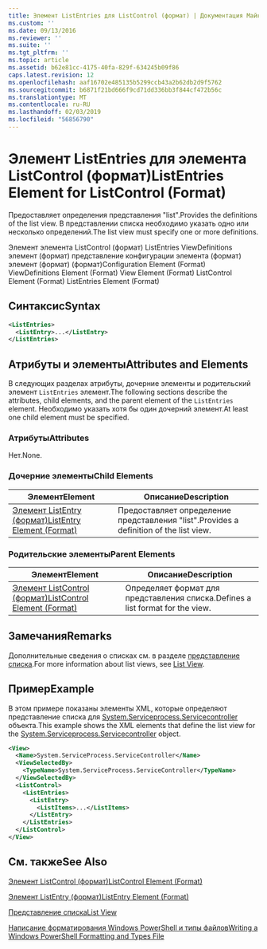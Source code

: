 ```yaml
---
title: Элемент ListEntries для ListControl (формат) | Документация Майкрософт
ms.custom: ''
ms.date: 09/13/2016
ms.reviewer: ''
ms.suite: ''
ms.tgt_pltfrm: ''
ms.topic: article
ms.assetid: b62e81cc-4175-40fa-829f-634245b09f86
caps.latest.revision: 12
ms.openlocfilehash: aaf16702e485135b5299ccb43a2b62db2d9f5762
ms.sourcegitcommit: b6871f21bd666f9cd71dd336bb3f844cf472b56c
ms.translationtype: MT
ms.contentlocale: ru-RU
ms.lasthandoff: 02/03/2019
ms.locfileid: "56856790"
---
```

# <a name="listentries-element-for-listcontrol-format"></a><span data-ttu-id="fe633-102">Элемент ListEntries для элемента ListControl (формат)</span><span class="sxs-lookup"><span data-stu-id="fe633-102">ListEntries Element for ListControl (Format)</span></span>

<span data-ttu-id="fe633-103">Предоставляет определения представления "list".</span><span class="sxs-lookup"><span data-stu-id="fe633-103">Provides the definitions of the list view.</span></span> <span data-ttu-id="fe633-104">В представлении списка необходимо указать одно или несколько определений.</span><span class="sxs-lookup"><span data-stu-id="fe633-104">The list view must specify one or more definitions.</span></span>

<span data-ttu-id="fe633-105">Элемент элемента ListControl (формат) ListEntries ViewDefinitions элемент (формат) представление конфигурации элемента (формат) элемент (формат) (формат)</span><span class="sxs-lookup"><span data-stu-id="fe633-105">Configuration Element (Format) ViewDefinitions Element (Format) View Element (Format) ListControl Element (Format) ListEntries Element (Format)</span></span>

## <a name="syntax"></a><span data-ttu-id="fe633-106">Синтаксис</span><span class="sxs-lookup"><span data-stu-id="fe633-106">Syntax</span></span>

```xml
<ListEntries>
  <ListEntry>...</ListEntry>
</ListEntries>
```

## <a name="attributes-and-elements"></a><span data-ttu-id="fe633-107">Атрибуты и элементы</span><span class="sxs-lookup"><span data-stu-id="fe633-107">Attributes and Elements</span></span>

<span data-ttu-id="fe633-108">В следующих разделах атрибуты, дочерние элементы и родительский элемент `ListEntries` элемент.</span><span class="sxs-lookup"><span data-stu-id="fe633-108">The following sections describe the attributes, child elements, and the parent element of the `ListEntries` element.</span></span> <span data-ttu-id="fe633-109">Необходимо указать хотя бы один дочерний элемент.</span><span class="sxs-lookup"><span data-stu-id="fe633-109">At least one child element must be specified.</span></span>

### <a name="attributes"></a><span data-ttu-id="fe633-110">Атрибуты</span><span class="sxs-lookup"><span data-stu-id="fe633-110">Attributes</span></span>

<span data-ttu-id="fe633-111">Нет.</span><span class="sxs-lookup"><span data-stu-id="fe633-111">None.</span></span>

### <a name="child-elements"></a><span data-ttu-id="fe633-112">Дочерние элементы</span><span class="sxs-lookup"><span data-stu-id="fe633-112">Child Elements</span></span>

|<span data-ttu-id="fe633-113">Элемент</span><span class="sxs-lookup"><span data-stu-id="fe633-113">Element</span></span>|<span data-ttu-id="fe633-114">Описание</span><span class="sxs-lookup"><span data-stu-id="fe633-114">Description</span></span>|
|-------------|-----------------|
|[<span data-ttu-id="fe633-115">Элемент ListEntry (формат)</span><span class="sxs-lookup"><span data-stu-id="fe633-115">ListEntry Element (Format)</span></span>](./listentry-element-for-listcontrol-format.md)|<span data-ttu-id="fe633-116">Предоставляет определение представления "list".</span><span class="sxs-lookup"><span data-stu-id="fe633-116">Provides a definition of the list view.</span></span>|

### <a name="parent-elements"></a><span data-ttu-id="fe633-117">Родительские элементы</span><span class="sxs-lookup"><span data-stu-id="fe633-117">Parent Elements</span></span>

|<span data-ttu-id="fe633-118">Элемент</span><span class="sxs-lookup"><span data-stu-id="fe633-118">Element</span></span>|<span data-ttu-id="fe633-119">Описание</span><span class="sxs-lookup"><span data-stu-id="fe633-119">Description</span></span>|
|-------------|-----------------|
|[<span data-ttu-id="fe633-120">Элемент ListControl (формат)</span><span class="sxs-lookup"><span data-stu-id="fe633-120">ListControl Element (Format)</span></span>](./listcontrol-element-format.md)|<span data-ttu-id="fe633-121">Определяет формат для представления списка.</span><span class="sxs-lookup"><span data-stu-id="fe633-121">Defines a list format for the view.</span></span>|

## <a name="remarks"></a><span data-ttu-id="fe633-122">Замечания</span><span class="sxs-lookup"><span data-stu-id="fe633-122">Remarks</span></span>

<span data-ttu-id="fe633-123">Дополнительные сведения о списках см. в разделе [представление списка](./creating-a-list-view.md).</span><span class="sxs-lookup"><span data-stu-id="fe633-123">For more information about list views, see [List View](./creating-a-list-view.md).</span></span>

## <a name="example"></a><span data-ttu-id="fe633-124">Пример</span><span class="sxs-lookup"><span data-stu-id="fe633-124">Example</span></span>

<span data-ttu-id="fe633-125">В этом примере показаны элементы XML, которые определяют представление списка для [System.Serviceprocess.Servicecontroller](/dotnet/api/System.ServiceProcess.ServiceController) объекта.</span><span class="sxs-lookup"><span data-stu-id="fe633-125">This example shows the XML elements that define the list view for the [System.Serviceprocess.Servicecontroller](/dotnet/api/System.ServiceProcess.ServiceController) object.</span></span>

```xml
<View>
  <Name>System.ServiceProcess.ServiceController</Name>
  <ViewSelectedBy>
    <TypeName>System.ServiceProcess.ServiceController</TypeName>
  </ViewSelectedBy>
  <ListControl>
    <ListEntries>
      <ListEntry>
        <ListItems>...</ListItems>
      </ListEntry>
    </ListEntries>
  </ListControl>
</View>
```

## <a name="see-also"></a><span data-ttu-id="fe633-126">См. также</span><span class="sxs-lookup"><span data-stu-id="fe633-126">See Also</span></span>

[<span data-ttu-id="fe633-127">Элемент ListControl (формат)</span><span class="sxs-lookup"><span data-stu-id="fe633-127">ListControl Element (Format)</span></span>](./listcontrol-element-format.md)

[<span data-ttu-id="fe633-128">Элемент ListEntry (формат)</span><span class="sxs-lookup"><span data-stu-id="fe633-128">ListEntry Element (Format)</span></span>](./listentry-element-for-listcontrol-format.md)

[<span data-ttu-id="fe633-129">Представление списка</span><span class="sxs-lookup"><span data-stu-id="fe633-129">List View</span></span>](./creating-a-list-view.md)

[<span data-ttu-id="fe633-130">Написание форматирования Windows PowerShell и типы файлов</span><span class="sxs-lookup"><span data-stu-id="fe633-130">Writing a Windows PowerShell Formatting and Types File</span></span>](./writing-a-powershell-formatting-file.md)
